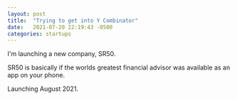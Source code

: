 ```yaml
---
layout: post
title:  "Trying to get into Y Combinator"
date:   2021-07-20 22:19:43 -0500
categories: startups
---
```

I'm launching a new company, SR50.

SR50 is basically if the worlds greatest financial advisor was available as an app on your phone.

Launching August 2021.